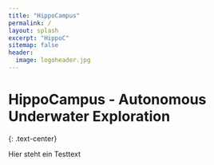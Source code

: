 ```yaml
---
title: "HippoCampus"
permalink: /
layout: splash
excerpt: "HippoC"
sitemap: false
header:
  image: logoheader.jpg
---
```

<h1>HippoCampus - Autonomous Underwater Exploration</h1>
{: .text-center}

Hier steht ein Testtext
